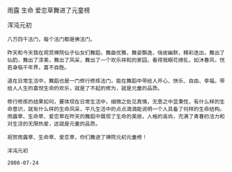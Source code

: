 雨露 生命 爱恋草舞进了元童榜

浑沌元初


    八万四千法门，每个法门都是佛法门。

    昨天和今天我在观赏禅院仙子仙女们舞蹈，舞曲优雅，舞姿飘逸，俏皮幽默，精彩迭出，舞出了仙韵，舞出了淳美，舞出了风采，舞出了一个欢乐祥和的家园，看得我眼花缭乱，如沐春风，恍若身临千年界，喜不自胜。

    道在日常生活中，舞蹈也是一门修行修炼法门，能在舞蹈中带给人开心、快乐、自由、幸福，带给人人生的喜悦生命的欢乐，就是了不起的修为，就是元童的品质。

    修行修炼的结果如何，要体现在日常生活中，细微之处见真情，无意之中显秉性，有什么样的生命意识，就有什么样的生命风采，平凡生活中的点点滴滴能说明一个人具备了何样的生命结构。雨露草、生命草、爱恋草在昨天的舞蹈中展现了生命的美丽，人格的高尚，充满了青春的活力和对生活的无限热爱，这就是元童的品质。

    祝贺雨露草、生命草、爱恋草，你们舞进了禅院元初元童榜！

    浑沌元初

    2008-07-24




